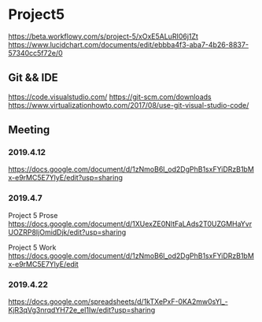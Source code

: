 # Project5
https://beta.workflowy.com/s/project-5/xOxE5ALuRI06j1Zt
https://www.lucidchart.com/documents/edit/ebbba4f3-aba7-4b26-8837-57340cc5f72e/0

## Git && IDE
https://code.visualstudio.com/
https://git-scm.com/downloads
https://www.virtualizationhowto.com/2017/08/use-git-visual-studio-code/

## Meeting

### 2019.4.12
https://docs.google.com/document/d/1zNmoB6l_od2DgPhB1sxFYiDRzB1bMx-e9rMC5E7YlyE/edit?usp=sharing

### 2019.4.7
Project 5 Prose
https://docs.google.com/document/d/1XUexZE0NltFaLAds2T0UZGMHaYvrUOZRP8IjOmidDjk/edit?usp=sharing

Project 5 Work
https://docs.google.com/document/d/1zNmoB6l_od2DgPhB1sxFYiDRzB1bMx-e9rMC5E7YlyE/edit

### 2019.4.22
https://docs.google.com/spreadsheets/d/1kTXePxF-0KA2mw0sYl_-KjR3qVg3nrqdYH72e_el1Iw/edit?usp=sharing

